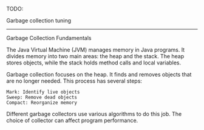 TODO:

Garbage collection tuning

---- 
Garbage Collection Fundamentals

The Java Virtual Machine (JVM) manages memory in Java programs. It divides memory into two main areas: the heap and the stack. The heap stores objects, while the stack holds method calls and local variables.

Garbage collection focuses on the heap. It finds and removes objects that are no longer needed. This process has several steps:

    Mark: Identify live objects
    Sweep: Remove dead objects
    Compact: Reorganize memory

Different garbage collectors use various algorithms to do this job. The choice of collector can affect program performance.
